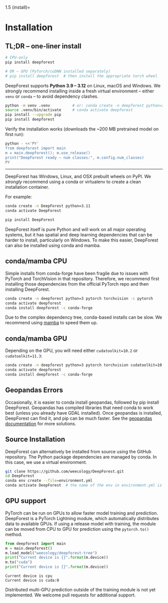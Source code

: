1.5
(install)=
# Installation

## TL;DR – one-liner install

```bash
# CPU-only
pip install deepforest

# OR – GPU (PyTorch/cuDNN installed separately)
# pip install deepforest  # then install the appropriate torch wheel
```

DeepForest supports **Python 3.9 – 3.12** on Linux, macOS and Windows. We strongly recommend installing inside a fresh virtual environment – either `venv` or `conda` – to avoid dependency clashes.

```bash
python -m venv .venv          # or: conda create -n deepforest python=3.11
source .venv/bin/activate     # conda activate deepforest
pip install --upgrade pip
pip install deepforest
```

Verify the installation works (downloads the ~200 MB pretrained model on first run):

```bash
python - <<'PY'
from deepforest import main
m = main.deepforest(); m.use_release()
print("DeepForest ready – num classes:", m.config.num_classes)
PY
```

---

DeepForest has Windows, Linux, and OSX prebuilt wheels on PyPI. We *strongly* recommend using a conda or virtualenv to create a clean installation container.

For example:

```bash
conda create -n DeepForest python=3.11
conda activate DeepForest
```

```bash
pip install DeepForest
```

DeepForest itself is pure Python and will work on all major operating systems, but it has spatial and deep learning dependencies that can be harder to install, particularly on Windows. To make this easier, DeepForest can also be installed using conda and mamba.

## conda/mamba CPU

Simple installs from conda-forge have been fragile due to issues with PyTorch and TorchVision in that repository. Therefore, we recommend first installing those dependencies from the official PyTorch repo and then installing DeepForest.

```bash
conda create -n deepforest python=3 pytorch torchvision -c pytorch
conda activate deepforest
conda install deepforest -c conda-forge
```

Due to the complex dependency tree, conda-based installs can be slow. We recommend using [mamba](https://mamba.readthedocs.io/en/latest/user_guide/mamba.html) to speed them up.

## conda/mamba GPU

Depending on the GPU, you will need either `cudatoolkit=10.2` or `cudatoolkit=11.3`:

```bash
conda create -n deepforest python=3 pytorch torchvision cudatoolkit=10.2 -c pytorch
conda activate deepforest
conda install deepforest -c conda-forge
```

## Geopandas Errors

Occasionally, it is easier to conda install geopandas, followed by pip install DeepForest. Geopandas has compiled libraries that need conda to work best (unless you already have GDAL installed). Once geopandas is installed, DeepForest can find it, and pip can be much faster. See the [geopandas documentation](https://geopandas.org/en/latest/getting_started/install.html) for more solutions.

## Source Installation

DeepForest can alternatively be installed from source using the GitHub repository. The Python package dependencies are managed by conda. In this case, we use a virtual environment.

```bash
git clone https://github.com/weecology/DeepForest.git
cd DeepForest
conda env create --file=environment.yml
conda activate DeepForest  # the name of the env in environment.yml is DeepForest
```

## GPU support

PyTorch can be run on GPUs to allow faster model training and prediction. DeepForest is a PyTorch Lightning module, which automatically distributes data to available GPUs. If using a release model with training, the module can be moved from CPU to GPU for prediction using the `pytorch.to()` method.

```python
from deepforest import main
m = main.deepforest()
m.load_model("weecology/deepforest-tree")
print("Current device is {}".format(m.device))
m.to("cuda")
print("Current device is {}".format(m.device))
```

```text
Current device is cpu
Current device is cuda:0
```

Distributed multi-GPU prediction outside of the training module is not yet implemented. We welcome pull requests for additional support.

